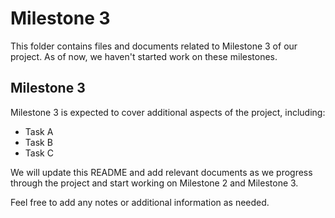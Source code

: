 # Milestone 3

This folder contains files and documents related to Milestone 3 of our project. As of now, we haven't started work on these milestones.

## Milestone 3

Milestone 3 is expected to cover additional aspects of the project, including:
- Task A
- Task B
- Task C

We will update this README and add relevant documents as we progress through the project and start working on Milestone 2 and Milestone 3.

Feel free to add any notes or additional information as needed.
